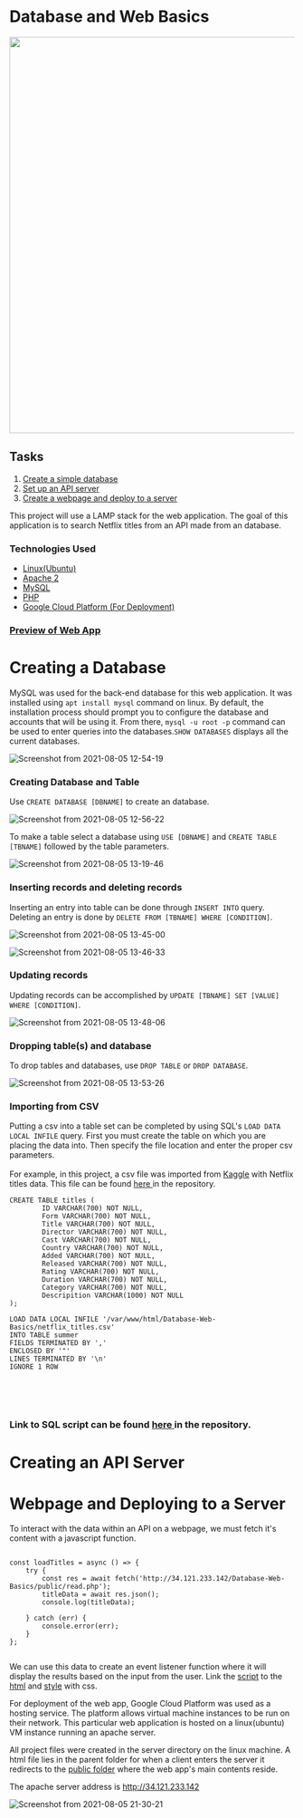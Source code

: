 # Database and Web Basics
<img src="https://user-images.githubusercontent.com/53241212/128379975-4fe90fe8-c277-49bb-abc3-400d041e996a.jpg" width=700px text-align="center" >
<h2>Tasks</h2>
<ol>
  <li><a href="#creating-a-database">Create a simple database</a></li>
  <li><a href="#creating-an-api-server">Set up an API server</a></li>
  <li><a href="#webpage-and-deploying-to-a-server">Create a webpage and deploy to a server </a></li>
</ol>

This project will use a LAMP stack for the web application. The goal of this application is to search Netflix titles from an API made from an database. 

<h3>Technologies Used</h3>
<ul>
  <li><a href="https://ubuntu.com/">Linux(Ubuntu)</a></li>
  <li><a href="https://www.apache.org/">Apache 2</a></li>
  <li><a href="https://www.mysql.com/">MySQL</a></li>
  <li><a href="https://www.php.net/">PHP</a></li>
  <li><a href="https://console.cloud.google.com/getting-started">Google Cloud Platform (For Deployment)</a></li>
</ul>

<h3><a href="http://34.121.233.142">Preview of Web App</a></h3>

# Creating a Database
MySQL was used for the back-end database for this web application. It was installed using `apt install mysql` command on linux. By default, the installation process should prompt you to configure the database and accounts that will be using it. From there, `mysql -u root -p` command can be used to enter queries into the databases.`SHOW DATABASES` displays all the current databases.

![Screenshot from 2021-08-05 12-54-19](https://user-images.githubusercontent.com/53241212/128390293-6ab49d9c-b33c-4772-ac0c-5795fa02a4d8.png)


<h3>Creating Database and Table</h3>

Use `CREATE DATABASE [DBNAME]` to create an database.

![Screenshot from 2021-08-05 12-56-22](https://user-images.githubusercontent.com/53241212/128390535-5d17d5d2-6840-4ddf-8cee-340a26ea4085.png)

To make a table select a database using `USE [DBNAME]` and `CREATE TABLE [TBNAME]` followed by the table parameters.

![Screenshot from 2021-08-05 13-19-46](https://user-images.githubusercontent.com/53241212/128393737-e3a88962-837b-4565-be53-55c77ad6e1bd.png)

<h3>Inserting records and deleting records</h3>

Inserting an entry into table can be done through `INSERT INTO` query. Deleting an entry is done by `DELETE FROM [TBNAME] WHERE [CONDITION]`.

![Screenshot from 2021-08-05 13-45-00](https://user-images.githubusercontent.com/53241212/128396776-754a0eb9-2149-4ead-88d7-d71d3d0c8666.png)

![Screenshot from 2021-08-05 13-46-33](https://user-images.githubusercontent.com/53241212/128397002-b02b27f3-d554-44df-897c-9da4a4e0e214.png)

<h3>Updating records</h3>

Updating records can be accomplished by `UPDATE [TBNAME] SET [VALUE] WHERE [CONDITION]`.

![Screenshot from 2021-08-05 13-48-06](https://user-images.githubusercontent.com/53241212/128397734-c0b3b94f-3342-4a49-8418-6f556bdac10c.png)

<h3>Dropping table(s) and database</h3>

To drop tables and databases, use `DROP TABLE` or `DROP DATABASE`.

![Screenshot from 2021-08-05 13-53-26](https://user-images.githubusercontent.com/53241212/128397829-201f9dc8-532e-4e7e-886c-694e7541e5c3.png)

<h3>Importing from CSV</h3>

Putting a csv into a table set can be completed by using SQL's `LOAD DATA LOCAL INFILE` query. First you must create the table on which you are placing the data into. Then specify the file location and enter the proper csv parameters. 
<br/>
<br/>
For example, in this project, a csv file was imported from <a href="https://www.kaggle.com/shivamb/netflix-shows">Kaggle<a> with Netflix titles data. This file can be found <a href="https://github.com/jon-michael-c/Database-Web-Basics/blob/main/netflix_titles.csv"> here </a> in the repository.
  
  
<pre><code>CREATE TABLE titles (
        ID VARCHAR(700) NOT NULL,
        Form VARCHAR(700) NOT NULL,
        Title VARCHAR(700) NOT NULL,
        Director VARCHAR(700) NOT NULL,
        Cast VARCHAR(700) NOT NULL,
        Country VARCHAR(700) NOT NULL,
        Added VARCHAR(700) NOT NULL,
        Released VARCHAR(700) NOT NULL,
        Rating VARCHAR(700) NOT NULL,
        Duration VARCHAR(700) NOT NULL,
        Category VARCHAR(700) NOT NULL,
        Descripition VARCHAR(1000) NOT NULL
);

LOAD DATA LOCAL INFILE '/var/www/html/Database-Web-Basics/netflix_titles.csv'
INTO TABLE summer
FIELDS TERMINATED BY ','
ENCLOSED BY '"'
LINES TERMINATED BY '\n'
IGNORE 1 ROW
  </code></pre>
<br/>
<br/>

<h3>Link to SQL script can be found <a href="https://github.com/jon-michael-c/Database-Web-Basics/blob/main/script.sql"> here </a> in the repository.</h3>


# Creating an API Server

# Webpage and Deploying to a Server

To interact with the data within an API on a webpage, we must fetch it's content with a javascript function. 
<pre><code>
const loadTitles = async () => {
    try {
        const res = await fetch('http://34.121.233.142/Database-Web-Basics/public/read.php');
        titleData = await res.json();
        console.log(titleData);
    
    } catch (err) {
        console.error(err);
    }
};

</code></pre>
  
We can use this data to create an event listener function where it will display the results based on the input from the user. Link the <a href="https://github.com/jon-michael-c/Database-Web-Basics/blob/main/public/app.js">script</a> to the <a href="https://github.com/jon-michael-c/Database-Web-Basics/blob/main/public/index.html">html</a> and <a href="https://github.com/jon-michael-c/Database-Web-Basics/blob/main/public/styles.css">style</a> with css. 

For deployment of the web app, Google Cloud Platform was used as a hosting service. The platform allows virtual machine instances to be run on their network. This particular web application is hosted on a linux(ubuntu) VM instance running an apache server. <br/>
  
All project files were created in the server directory on the linux machine. A html file lies in the parent folder for when a client enters the server it redirects to the <a href="https://github.com/jon-michael-c/Database-Web-Basics/tree/main/public">public folder</a> where the web app's main contents reside. <br />

 The apache server address is <a href="http://34.121.233.142">http://34.121.233.142</a>
  
![Screenshot from 2021-08-05 21-30-21](https://user-images.githubusercontent.com/53241212/128442273-b9535275-a75e-4a4b-a536-bc62cae73642.png)

